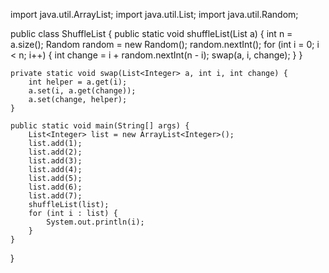 import java.util.ArrayList;
import java.util.List;
import java.util.Random;

public class ShuffleList {
    public static void shuffleList(List<Integer> a) {
        int n = a.size();
        Random random = new Random();
        random.nextInt();
        for (int i = 0; i < n; i++) {
            int change = i + random.nextInt(n - i);
            swap(a, i, change);
        }
    }

    private static void swap(List<Integer> a, int i, int change) {
        int helper = a.get(i);
        a.set(i, a.get(change));
        a.set(change, helper);
    }

    public static void main(String[] args) {
        List<Integer> list = new ArrayList<Integer>();
        list.add(1);
        list.add(2);
        list.add(3);
        list.add(4);
        list.add(5);
        list.add(6);
        list.add(7);
        shuffleList(list);
        for (int i : list) {
            System.out.println(i);
        }
    }
}
